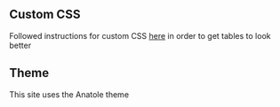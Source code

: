 ## Custom CSS

Followed instructions for custom CSS [here](https://www.banjocode.com/post/hugo/custom-css/) in order to get tables to look better

## Theme

This site uses the Anatole theme